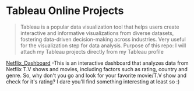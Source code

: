 # Tableau Online Projects
>Tableau is a popular data visualization tool that helps users create interactive and informative visualizations from diverse datasets, fostering data-driven decision-making across industries. Very useful for the visualization step for data analysis.
>Purpose of this repo: I will attach my Tableau projects directly from my Tableau profile
>
[Netflix_Dashboard](https://public.tableau.com/views/Dashboard_netflix_16805651421600/Dashboard1?:language=es-ES&:sid=&:redirect=auth&:display_count=n&:origin=viz_share_link) -This is an interactive dashboard that analyzes data from Netflix T.V shows and movies, including factors such as rating, country and genre.   So, why don't you go and look for your favorite movie/T.V show and check for it's rating? I dare you'll find something interesting at least so :)
